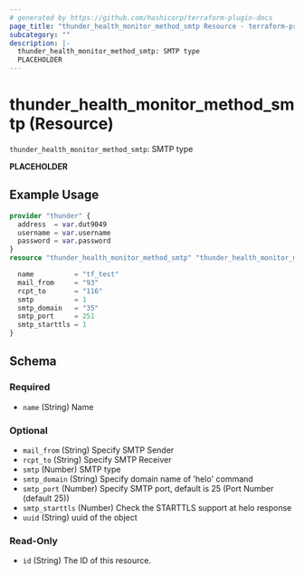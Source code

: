 ```yaml
---
# generated by https://github.com/hashicorp/terraform-plugin-docs
page_title: "thunder_health_monitor_method_smtp Resource - terraform-provider-thunder"
subcategory: ""
description: |-
  thunder_health_monitor_method_smtp: SMTP type
  PLACEHOLDER
---
```


# thunder_health_monitor_method_smtp (Resource)

`thunder_health_monitor_method_smtp`: SMTP type

__PLACEHOLDER__

## Example Usage

```terraform
provider "thunder" {
  address  = var.dut9049
  username = var.username
  password = var.password
}
resource "thunder_health_monitor_method_smtp" "thunder_health_monitor_method_smtp" {

  name          = "tf_test"
  mail_from     = "93"
  rcpt_to       = "116"
  smtp          = 1
  smtp_domain   = "35"
  smtp_port     = 251
  smtp_starttls = 1
}
```

<!-- schema generated by tfplugindocs -->
## Schema

### Required

- `name` (String) Name

### Optional

- `mail_from` (String) Specify SMTP Sender
- `rcpt_to` (String) Specify SMTP Receiver
- `smtp` (Number) SMTP type
- `smtp_domain` (String) Specify domain name of 'helo' command
- `smtp_port` (Number) Specify SMTP port, default is 25 (Port Number (default 25))
- `smtp_starttls` (Number) Check the STARTTLS support at helo response
- `uuid` (String) uuid of the object

### Read-Only

- `id` (String) The ID of this resource.


